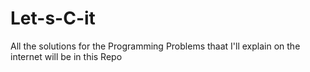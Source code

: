# Let-s-C-it
All the solutions for the Programming Problems thaat I'll explain on the internet will be in this Repo
